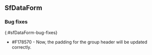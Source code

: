 ## SfDataForm

### Bug fixes
{:#sfDataForm-bug-fixes}

* \#F178570 - Now, the padding for the group header will be updated correctly.
